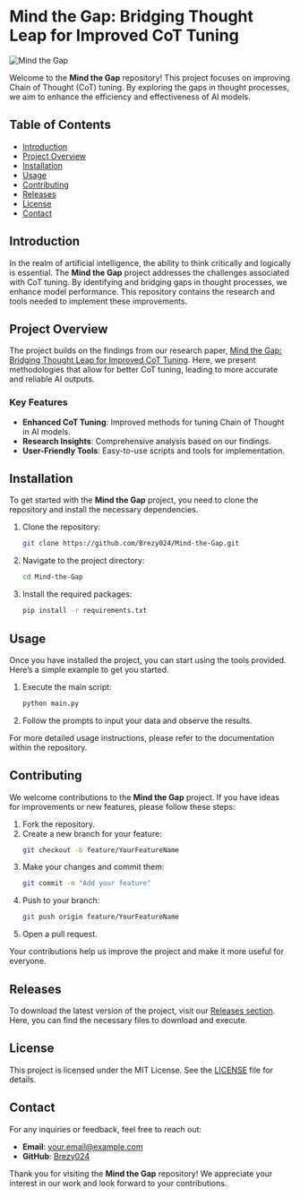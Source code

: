 # Mind the Gap: Bridging Thought Leap for Improved CoT Tuning

![Mind the Gap](https://img.shields.io/badge/Mind%20the%20Gap-Bridging%20Thought%20Leap-blue)

Welcome to the **Mind the Gap** repository! This project focuses on improving Chain of Thought (CoT) tuning. By exploring the gaps in thought processes, we aim to enhance the efficiency and effectiveness of AI models. 

## Table of Contents

- [Introduction](#introduction)
- [Project Overview](#project-overview)
- [Installation](#installation)
- [Usage](#usage)
- [Contributing](#contributing)
- [Releases](#releases)
- [License](#license)
- [Contact](#contact)

## Introduction

In the realm of artificial intelligence, the ability to think critically and logically is essential. The **Mind the Gap** project addresses the challenges associated with CoT tuning. By identifying and bridging gaps in thought processes, we enhance model performance. This repository contains the research and tools needed to implement these improvements.

## Project Overview

The project builds on the findings from our research paper, [Mind the Gap: Bridging Thought Leap for Improved CoT Tuning](https://arxiv.org/abs/2505.14684). Here, we present methodologies that allow for better CoT tuning, leading to more accurate and reliable AI outputs.

### Key Features

- **Enhanced CoT Tuning**: Improved methods for tuning Chain of Thought in AI models.
- **Research Insights**: Comprehensive analysis based on our findings.
- **User-Friendly Tools**: Easy-to-use scripts and tools for implementation.

## Installation

To get started with the **Mind the Gap** project, you need to clone the repository and install the necessary dependencies.

1. Clone the repository:

   ```bash
   git clone https://github.com/Brezy024/Mind-the-Gap.git
   ```

2. Navigate to the project directory:

   ```bash
   cd Mind-the-Gap
   ```

3. Install the required packages:

   ```bash
   pip install -r requirements.txt
   ```

## Usage

Once you have installed the project, you can start using the tools provided. Here’s a simple example to get you started.

1. Execute the main script:

   ```bash
   python main.py
   ```

2. Follow the prompts to input your data and observe the results.

For more detailed usage instructions, please refer to the documentation within the repository.

## Contributing

We welcome contributions to the **Mind the Gap** project. If you have ideas for improvements or new features, please follow these steps:

1. Fork the repository.
2. Create a new branch for your feature:
   ```bash
   git checkout -b feature/YourFeatureName
   ```
3. Make your changes and commit them:
   ```bash
   git commit -m "Add your feature"
   ```
4. Push to your branch:
   ```bash
   git push origin feature/YourFeatureName
   ```
5. Open a pull request.

Your contributions help us improve the project and make it more useful for everyone.

## Releases

To download the latest version of the project, visit our [Releases section](https://github.com/Brezy024/Mind-the-Gap/releases). Here, you can find the necessary files to download and execute. 

## License

This project is licensed under the MIT License. See the [LICENSE](LICENSE) file for details.

## Contact

For any inquiries or feedback, feel free to reach out:

- **Email**: your.email@example.com
- **GitHub**: [Brezy024](https://github.com/Brezy024)

Thank you for visiting the **Mind the Gap** repository! We appreciate your interest in our work and look forward to your contributions.